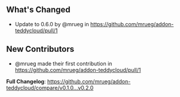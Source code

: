 ## What's Changed
* Update to 0.6.0 by @mrueg in https://github.com/mrueg/addon-teddycloud/pull/1

## New Contributors
* @mrueg made their first contribution in https://github.com/mrueg/addon-teddycloud/pull/1

**Full Changelog**: https://github.com/mrueg/addon-teddycloud/compare/v0.1.0...v0.2.0